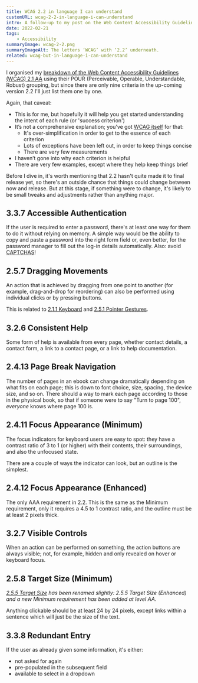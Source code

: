 ```yaml
---
title: WCAG 2.2 in language I can understand
customURL: wcag-2-2-in-language-i-can-understand
intro: A follow-up to my post on the Web Content Accessibility Guidelines 2.1, level AA; this time explaining the nine rules coming up in WCAG 2.2.
date: 2022-02-21
tags:
    - Accessibility
summaryImage: wcag-2-2.png
summaryImageAlt: The letters ‘WCAG’ with ‘2.2’ underneath.
related: wcag-but-in-language-i-can-understand
---
```


I organised my [breakdown of the Web Content Accessibility Guidelines (WCAG) 2.1 AA](/blog/wcag-but-in-language-i-can-understand) using their POUR (Perceivable, Operable, Understandable, Robust) grouping, but since there are only nine criteria in the up-coming version 2.2 I'll just list them one by one.

Again, that caveat:

- This is for me, but hopefully it will help you get started understanding the intent of each rule (or 'success criterion')
- It’s not a comprehensive explanation; you’ve got [WCAG itself](https://www.w3.org/TR/WCAG22/) for that:
    - It's over-simplification in order to get to the essence of each criterion
    - Lots of exceptions have been left out, in order to keep things concise
    - There are very few measurements
- I haven’t gone into why each criterion is helpful
- There are very few examples, except where they help keep things brief

Before I dive in, it's worth mentioning that 2.2 hasn't quite made it to final release yet, so there's an outside chance that things could change between now and release. But at this stage, if something were to change, it's likely to be small tweaks and adjustments rather than anything major.


## 3.3.7 Accessible Authentication

If the user is required to enter a password, there's at least one way for them to do it without relying on memory. A simple way would be the ability to copy and paste a password into the right form field or, even better, for the password manager to fill out the log-in details automatically. Also: avoid [CAPTCHAS](https://en.wikipedia.org/wiki/CAPTCHA)!


## 2.5.7 Dragging Movements

An action that is achieved by dragging from one point to another (for example, drag-and-drop for reordering) can also be performed using individual clicks or by pressing buttons.

This is related to [2.1.1 Keyboard](/blog/wcag-but-in-language-i-can-understand#211-keyboard) and [2.5.1 Pointer Gestures](/blog/wcag-but-in-language-i-can-understand#251-pointer-gestures).


## 3.2.6 Consistent Help

Some form of help is available from every page, whether contact details, a contact form, a link to a contact page, or a link to help documentation.


## 2.4.13 Page Break Navigation

The number of pages in an ebook can change dramatically depending on what fits on each page; this is down to font choice, size, spacing, the device size, and so on. There should a way to mark each page according to those in the physical book, so that if someone were to say "Turn to page 100", *everyone* knows where page 100 is.


## 2.4.11 Focus Appearance (Minimum)

The focus indicators for keyboard users are easy to spot: they have a contrast ratio of 3 to 1 (or higher) with their contents, their surroundings, and also the unfocused state.

There are a couple of ways the indicator can look, but an outline is the simplest.


## 2.4.12 Focus Appearance (Enhanced)

The only AAA requirement in 2.2. This is the same as the Minimum requirement, only it requires a 4.5 to 1 contrast ratio, and the outline must be at least 2 pixels thick.


## 3.2.7 Visible Controls

When an action can be performed on something, the action buttons are always visible; not, for example, hidden and only revealed on hover or keyboard focus.


## 2.5.8 Target Size (Minimum)

<i>[2.5.5 Target Size](https://www.w3.org/TR/WCAG21/#target-size) has been renamed slightly: 2.5.5 Target Size (Enhanced) and a new Minimum requirement has been added at level AA.</i>

Anything clickable should be at least 24 by 24 pixels, except links within a sentence which will just be the size of the text.


## 3.3.8 Redundant Entry

If the user as already given some information, it's either:

- not asked for again
- pre-populated in the subsequent field
- available to select in a dropdown
